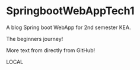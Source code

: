 # SpringbootWebAppTech1

A blog Spring boot WebApp for 2nd semester KEA.

The beginners journey!

More text from directly from GitHub!

LOCAL